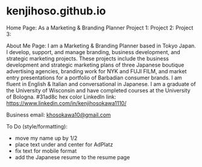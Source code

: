 # kenjihoso.github.io
Home Page: As a Marketing & Branding Planner
Project 1:
Project 2:
Project 3:

About Me Page: I am a Marketing & Branding Planner based in Tokyo Japan. I develop, support, and manage branding, business development, and strategic marketing projects. These projects include the business development and strategic marketing plans of three Japanese boutique advertising agencies, branding work for NYK and FUJI FILM, and market entry presentations for a portfolio of Barbadian consumer brands. 
I am fluent in English & Italian and conversational in Japanese. I am a graduate of the University of Wisconsin and have completed courses at the University of Bologna. 
#31ad8c hex color
LinkedIn link: https://www.linkedin.com/in/kenjihosokawa1110/

Business email: khosokawa10@gmail.com


To Do (style/formatting):
  * move my name up by 1/2
  * place text under and center for AdPlatz 
  * fix text for mobile format
  * add the Japanese resume to the resume page
